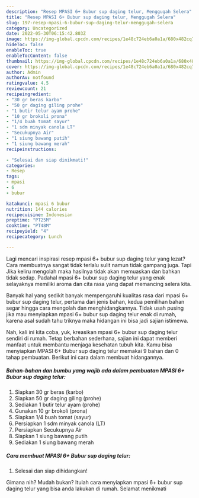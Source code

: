 ```yaml
---
description: "Resep MPASI 6+ Bubur sup daging telur, Menggugah Selera"
title: "Resep MPASI 6+ Bubur sup daging telur, Menggugah Selera"
slug: 197-resep-mpasi-6-bubur-sup-daging-telur-menggugah-selera
category: Uncategorized
date: 2022-05-30T06:15:42.803Z
image: https://img-global.cpcdn.com/recipes/1e48c724eb6a0a1a/680x482cq70/mpasi-6-bubur-sup-daging-telur-foto-resep-utama.jpg
hideToc: false
enableToc: true
enableTocContent: false
thumbnail: https://img-global.cpcdn.com/recipes/1e48c724eb6a0a1a/680x482cq70/mpasi-6-bubur-sup-daging-telur-foto-resep-utama.jpg
cover: https://img-global.cpcdn.com/recipes/1e48c724eb6a0a1a/680x482cq70/mpasi-6-bubur-sup-daging-telur-foto-resep-utama.jpg
author: Admin
authorAv: notfound
ratingvalue: 4.5
reviewcount: 21
recipeingredient:
- "30 gr beras karbo"
- "50 gr daging giling prohe"
- "1 butir telur ayam prohe"
- "10 gr brokoli prona"
- "1/4 buah tomat sayur"
- "1 sdm minyak canola LT"
- "Secukupnya Air"
- "1 siung bawang putih"
- "1 siung bawang merah"
recipeinstructions:

- "Selesai dan siap dinikmati!"
categories:
- Resep
tags:
- mpasi
- 6
- bubur

katakunci: mpasi 6 bubur 
nutrition: 144 calories
recipecuisine: Indonesian
preptime: "PT25M"
cooktime: "PT48M"
recipeyield: "4"
recipecategory: Lunch

---
```



Lagi mencari inspirasi resep mpasi 6+ bubur sup daging telur yang lezat? Cara membuatnya sangat tidak terlalu sulit namun tidak gampang juga. Tapi Jika keliru mengolah maka hasilnya tidak akan memuaskan dan bahkan tidak sedap. Padahal mpasi 6+ bubur sup daging telur yang enak selayaknya memiliki aroma dan cita rasa yang dapat memancing selera kita.




Banyak hal yang sedikit banyak mempengaruhi kualitas rasa dari mpasi 6+ bubur sup daging telur, pertama dari jenis bahan, kedua pemilihan bahan segar hingga cara mengolah dan menghidangkannya. Tidak usah pusing jika mau menyiapkan mpasi 6+ bubur sup daging telur enak di rumah, karena asal sudah tahu triknya maka hidangan ini bisa jadi sajian istimewa.


Nah, kali ini kita coba, yuk, kreasikan mpasi 6+ bubur sup daging telur sendiri di rumah. Tetap berbahan sederhana, sajian ini dapat memberi manfaat untuk membantu menjaga kesehatan tubuh kita. Kamu bisa menyiapkan MPASI 6+ Bubur sup daging telur memakai 9 bahan dan 0 tahap pembuatan. Berikut ini cara dalam membuat hidangannya.

<!--inarticleads1-->

##### Bahan-bahan dan bumbu yang wajib ada dalam pembuatan MPASI 6+ Bubur sup daging telur:

1. Siapkan 30 gr beras (karbo)
1. Siapkan 50 gr daging giling (prohe)
1. Sediakan 1 butir telur ayam (prohe)
1. Gunakan 10 gr brokoli (prona)
1. Siapkan 1/4 buah tomat (sayur)
1. Persiapkan 1 sdm minyak canola (LT)
1. Persiapkan Secukupnya Air
1. Siapkan 1 siung bawang putih
1. Sediakan 1 siung bawang merah




<!--inarticleads2-->

##### Cara membuat MPASI 6+ Bubur sup daging telur:


1. Selesai dan siap dihidangkan!



Gimana nih? Mudah bukan? Itulah cara menyiapkan mpasi 6+ bubur sup daging telur yang bisa anda lakukan di rumah. Selamat menikmati
